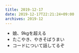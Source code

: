 ```yaml
---
title: 2019-12-17
date: 2019-12-17T22:21:24+09:00
archives: 2019-12
---
```


- 娘、9kgを超える
- たこやき、やきそばうまい
- コードについて話してるぞ
